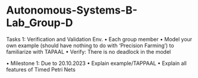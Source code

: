 # Autonomous-Systems-B-Lab_Group-D

Tasks 1: Verification and Validation Env.
• Each group member
• Model your own example (should have nothing to do with ‘Precision
Farming’) to familiarize with TAPAAL
• Verify: There is no deadlock in the model

• Milestone 1: Due to 20.10.2023
• Explain example/TAPPAAL
• Explain all features of Timed Petri Nets
